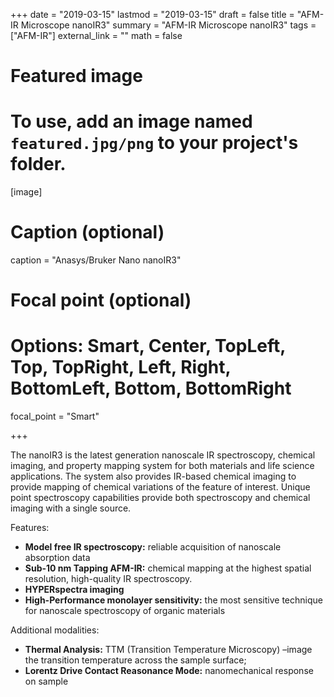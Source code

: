 +++
date = "2019-03-15"
lastmod = "2019-03-15"
draft = false
title = "AFM-IR Microscope nanoIR3"
summary = "AFM-IR Microscope nanoIR3"
tags = ["AFM-IR"]
external_link = ""
math = false

# Featured image
# To use, add an image named `featured.jpg/png` to your project's folder. 
[image]
  # Caption (optional)
  caption = "Anasys/Bruker Nano nanoIR3"
  
  # Focal point (optional)
  # Options: Smart, Center, TopLeft, Top, TopRight, Left, Right, BottomLeft, Bottom, BottomRight
  focal_point = "Smart"



+++

The nanoIR3 is the latest generation nanoscale IR spectroscopy, chemical imaging, and property mapping system for both materials and life science applications. The system also provides IR-based chemical imaging to provide mapping of chemical variations of the feature of interest. Unique point spectroscopy capabilities provide both spectroscopy and chemical imaging with a single source.

Features:

- **Model free IR spectroscopy:** 
      reliable acquisition of nanoscale absorption data
- **Sub-10 nm Tapping AFM-IR:**
      chemical mapping at the highest spatial resolution, high-quality IR spectroscopy.
- **HYPERspectra imaging**
- **High-Performance monolayer sensitivity:** 
      the most sensitive technique for nanoscale spectroscopy of organic materials
      
Additional modalities:      
- **Thermal Analysis:**
      TTM (Transition Temperature Microscopy) –image the transition temperature across the sample surface; 
- **Lorentz Drive Contact Reasonance Mode:**
      nanomechanical response on sample

